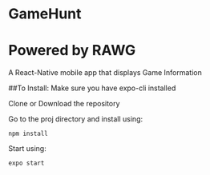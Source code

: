 # GameHunt
# Powered by RAWG


  A React-Native mobile app that displays Game Information
  
  ##To Install:
  Make sure you have expo-cli installed
  
  Clone or Download the repository
  
  Go to the proj directory and install using:
  
  ```npm install```
  
  Start using:
  
  ```expo start```
  
